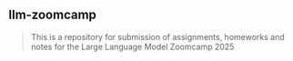 ## llm-zoomcamp ##

>This is a repository for submission of assignments, homeworks and notes for the Large Language Model Zoomcamp 2025
